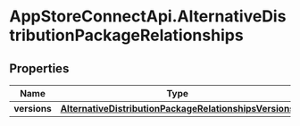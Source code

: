 # AppStoreConnectApi.AlternativeDistributionPackageRelationships

## Properties

Name | Type | Description | Notes
------------ | ------------- | ------------- | -------------
**versions** | [**AlternativeDistributionPackageRelationshipsVersions**](AlternativeDistributionPackageRelationshipsVersions.md) |  | [optional] 


